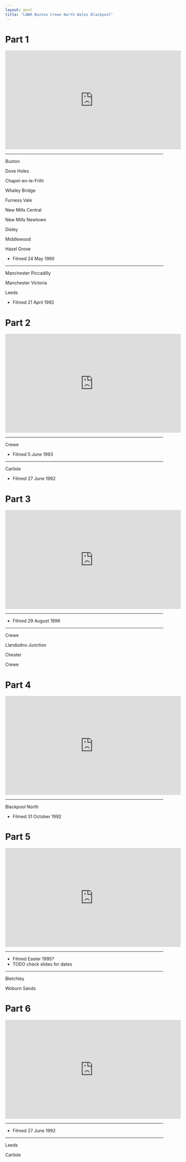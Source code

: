 ```yaml
---
layout: post
title: "LNWR Buxton Crewe North Wales Blackpool"
---
```


# Part 1

<iframe width="560" height="315" src="https://www.youtube.com/embed/CJKEwALBVKc" title="LNWR Buxton Crewe North Wales Blackpool (Part 1)" frameBorder="0" allow="accelerometer; autoplay; clipboard-write; encrypted-media; gyroscope; picture-in-picture; web-share" allowFullScreen></iframe>

---

Buxton

Dove Holes

Chapel-en-le-Frith

Whaley Bridge

Furness Vale

New Mills Central

New Mills Newtown

Disley

Middlewood

Hazel Grove

- Filmed 24 May 1990

---

Manchester Piccadilly

Manchester Victoria

Leeds

- Filmed 21 April 1992

# Part 2

<iframe width="560" height="315" src="https://www.youtube.com/embed/k0Q31aLfFu8" title="LNWR Buxton Crewe North Wales Blackpool (Part 2)" frameBorder="0" allow="accelerometer; autoplay; clipboard-write; encrypted-media; gyroscope; picture-in-picture; web-share" allowFullScreen></iframe>

---

Crewe

- Filmed 5 June 1993

---

Carlisle

- Filmed 27 June 1992

# Part 3

<iframe width="560" height="315" src="https://www.youtube.com/embed/7QISz6CuwLY" title="LNWR Buxton Crewe North Wales Blackpool (Part 3)" frameBorder="0" allow="accelerometer; autoplay; clipboard-write; encrypted-media; gyroscope; picture-in-picture; web-share" allowFullScreen></iframe>

---

- Filmed 29 August 1996

---

Crewe

Llandudno Junction

Chester

Crewe

# Part 4

<iframe width="560" height="315" src="https://www.youtube.com/embed/szrH3mNPVKo" title="LNWR Buxton Crewe North Wales Blackpool (Part 4)" frameBorder="0" allow="accelerometer; autoplay; clipboard-write; encrypted-media; gyroscope; picture-in-picture; web-share" allowFullScreen></iframe>

---

Blackpool North

- Filmed 31 October 1992

# Part 5

<iframe width="560" height="315" src="https://www.youtube.com/embed/g6DY69IM5GA" title="LNWR Buxton Crewe North Wales Blackpool (Part 5)" frameBorder="0" allow="accelerometer; autoplay; clipboard-write; encrypted-media; gyroscope; picture-in-picture; web-share" allowFullScreen></iframe>

---

- Filmed Easter 1995?
- TODO check slides for dates

---

Bletchley

Woburn Sands

# Part 6

<iframe width="560" height="315" src="https://www.youtube.com/embed/dMGd9O_QLHE" title="LNWR Buxton Crewe North Wales Blackpool (Part 6)" frameBorder="0" allow="accelerometer; autoplay; clipboard-write; encrypted-media; gyroscope; picture-in-picture; web-share" allowFullScreen></iframe>

---

- Filmed 27 June 1992

---

Leeds

Carlisle

